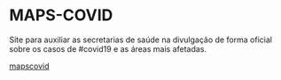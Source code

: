 # MAPS-COVID
Site para auxiliar as secretarias de saúde na divulgação de forma oficial sobre os casos de #covid19 e as áreas mais afetadas.

[mapscovid](https://mapscovid.vercel.app/)
